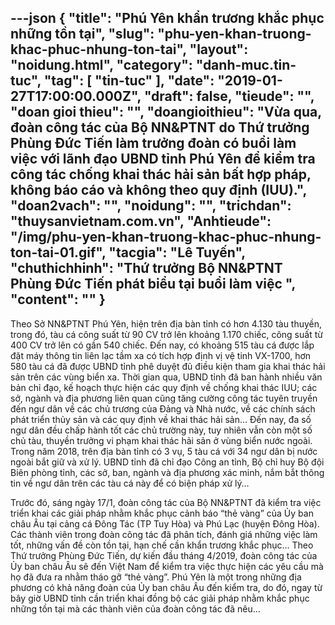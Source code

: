 ---json
{
    "title": "Phú Yên khẩn trương khắc phục những tồn tại",
    "slug": "phu-yen-khan-truong-khac-phuc-nhung-ton-tai",
    "layout": "noidung.html",
    "category": "danh-muc.tin-tuc",
    "tag": [
        "tin-tuc"
    ],
    "date": "2019-01-27T17:00:00.000Z",
    "draft": false,
    "tieude": "",
    "doan gioi thieu": "",
    "doangioithieu": "Vừa qua, đoàn công tác của Bộ NN&PTNT do Thứ trưởng Phùng Đức Tiến làm trưởng đoàn có buổi làm việc với lãnh đạo UBND tỉnh Phú Yên để kiểm tra công tác chống khai thác hải sản bất hợp pháp, không báo cáo và không theo quy định (IUU).",
    "doan2vach": "",
    "noidung": "",
    "trichdan": "thuysanvietnam.com.vn",
    "Anhtieude": "/img/phu-yen-khan-truong-khac-phuc-nhung-ton-tai-01.gif",
    "tacgia": "Lê Tuyến",
    "chuthichhinh": "Thứ trưởng Bộ NN&PTNT Phùng Đức Tiến phát biểu tại buổi làm việc ",
    "__content__": ""
}
---
<p>Theo Sở NN&amp;PTNT Ph&uacute; Y&ecirc;n, hiện tr&ecirc;n địa b&agrave;n tỉnh c&oacute; hơn 4.130 t&agrave;u thuyền, trong đ&oacute;, t&agrave;u c&aacute; c&ocirc;ng suất từ 90 CV trở l&ecirc;n khoảng 1.170 chiếc, c&ocirc;ng suất từ 400 CV trở l&ecirc;n c&oacute; gần 540 chiếc. Đến nay, c&oacute; khoảng 515 t&agrave;u c&aacute; được lắp đặt m&aacute;y th&ocirc;ng tin li&ecirc;n lạc tầm xa c&oacute; t&iacute;ch hợp định vị vệ tinh VX-1700, hơn 580 t&agrave;u c&aacute; đ&atilde; được UBND tỉnh ph&ecirc; duyệt đủ điều kiện tham gia khai th&aacute;c hải sản tr&ecirc;n c&aacute;c v&ugrave;ng biển xa. Thời gian qua, UBND tỉnh đ&atilde; ban h&agrave;nh nhiều văn bản chỉ đạo, kế hoạch thực hiện c&aacute;c quy định về chống khai th&aacute;c IUU; c&aacute;c sở, ng&agrave;nh v&agrave; địa phương li&ecirc;n quan cũng tăng cường c&ocirc;ng t&aacute;c tuy&ecirc;n truyền đến ngư d&acirc;n về c&aacute;c chủ trương của Đảng v&agrave; Nh&agrave; nước, về c&aacute;c ch&iacute;nh s&aacute;ch ph&aacute;t triển thủy sản v&agrave; c&aacute;c quy định về khai th&aacute;c hải sản&hellip; Đến nay, đa số ngư d&acirc;n đều chấp h&agrave;nh tốt c&aacute;c chủ trường n&agrave;y, tuy nhi&ecirc;n vẫn c&ograve;n một số chủ t&agrave;u, thuyền trưởng vi phạm khai th&aacute;c hải sản ở v&ugrave;ng biển nước ngo&agrave;i. Trong năm 2018, tr&ecirc;n địa b&agrave;n tỉnh c&oacute; 3 vụ, 5 t&agrave;u c&aacute; với 34 ngư d&acirc;n bị nước ngo&agrave;i bắt giữ v&agrave; xử l&yacute;. UBND tỉnh đ&atilde; chỉ đạo C&ocirc;ng an tỉnh, Bộ chỉ huy Bộ đội Bi&ecirc;n ph&ograve;ng tỉnh, c&aacute;c sở, ban, ng&agrave;nh v&agrave; địa phương x&aacute;c minh, nắm bắt th&ocirc;ng tin về ngư d&acirc;n tr&ecirc;n c&aacute;c t&agrave;u c&aacute; n&agrave;y để c&oacute; biện ph&aacute;p xử l&yacute;&hellip;</p>

<p>Trước đ&oacute;, s&aacute;ng ng&agrave;y 17/1, đo&agrave;n c&ocirc;ng t&aacute;c của Bộ NN&amp;PTNT đ&atilde; kiểm tra việc triển khai c&aacute;c giải ph&aacute;p nhằm khắc phục cảnh b&aacute;o &ldquo;thẻ v&agrave;ng&rdquo; của Ủy ban ch&acirc;u &Acirc;u tại cảng c&aacute; Đ&ocirc;ng T&aacute;c (TP Tuy H&ograve;a) v&agrave; Ph&uacute; Lạc (huyện Đ&ocirc;ng H&ograve;a). C&aacute;c th&agrave;nh vi&ecirc;n trong đo&agrave;n c&ocirc;ng t&aacute;c đ&atilde; ph&acirc;n t&iacute;ch, đ&aacute;nh gi&aacute; những việc l&agrave;m tốt, những vấn đề c&ograve;n tồn tại, hạn chế cần khẩn trương khắc phục&hellip; Theo Thứ trưởng Ph&ugrave;ng Đức Tiến, dự kiến đầu th&aacute;ng 4/2019, đo&agrave;n c&ocirc;ng t&aacute;c của Ủy ban ch&acirc;u &Acirc;u sẽ đến Việt Nam để kiểm tra việc thực hiện c&aacute;c y&ecirc;u cầu m&agrave; họ đ&atilde; đưa ra nhằm th&aacute;o gỡ &ldquo;thẻ v&agrave;ng&rdquo;. Ph&uacute; Y&ecirc;n l&agrave; một trong những địa phương c&oacute; khả năng đo&agrave;n của Ủy ban ch&acirc;u &Acirc;u đến kiểm tra, do đ&oacute;, ngay từ b&acirc;y giờ UBND tỉnh cần triển khai đồng bộ c&aacute;c giải ph&aacute;p nhằm khắc phục những tồn tại m&agrave; c&aacute;c th&agrave;nh vi&ecirc;n của đo&agrave;n c&ocirc;ng t&aacute;c đ&atilde; n&ecirc;u&hellip;</p>
